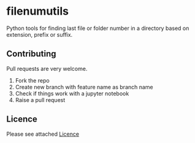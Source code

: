 # filenumutils

Python tools for finding last file or folder number in a directory based on extension, prefix or suffix.

## Contributing

Pull requests are very welcome.

1. Fork the repo
1. Create new branch with feature name as branch name
1. Check if things work with a jupyter notebook
1. Raise a pull request

## Licence

Please see attached [Licence](LICENCE) 